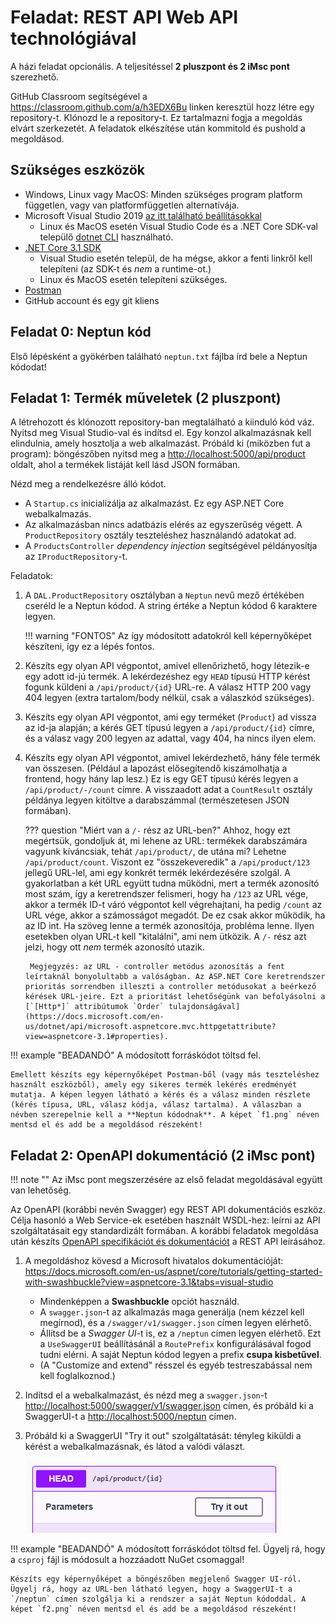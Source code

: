 # Feladat: REST API Web API technológiával

A házi feladat opcionális. A teljesítéssel **2 pluszpont és 2 iMsc pont** szerezhető.

GitHub Classroom segítségével a <https://classroom.github.com/a/h3EDX6Bu> linken keresztül hozz létre egy repository-t. Klónozd le a repository-t. Ez tartalmazni fogja a megoldás elvárt szerkezetét. A feladatok elkészítése után kommitold és pushold a megoldásod.

## Szükséges eszközök

- Windows, Linux vagy MacOS: Minden szükséges program platform független, vagy van platformfüggetlen alternatívája.
- Microsoft Visual Studio 2019 [az itt található beállításokkal](../VisualStudio.md)
    - Linux és MacOS esetén Visual Studio Code és a .NET Core SDK-val települő [dotnet CLI](https://docs.microsoft.com/en-us/dotnet/core/tools/) használható.
- [.NET Core 3.1 SDK](https://dotnet.microsoft.com/download/dotnet-core/3.1)
    - Visual Studio esetén települ, de ha mégse, akkor a fenti linkről kell telepíteni (az SDK-t és _nem_ a runtime-ot.)
    - Linux és MacOS esetén telepíteni szükséges.
- [Postman](https://www.getpostman.com/)
- GitHub account és egy git kliens

## Feladat 0: Neptun kód

Első lépésként a gyökérben található `neptun.txt` fájlba írd bele a Neptun kódodat!

## Feladat 1: Termék műveletek (2 pluszpont)

A létrehozott és klónozott repository-ban megtalálható a kiinduló kód váz. Nyitsd meg Visual Studio-val és indítsd el. Egy konzol alkalmazásnak kell elindulnia, amely hosztolja a web alkalmazást. Próbáld ki (miközben fut a program): böngészőben nyitsd meg a <http://localhost:5000/api/product> oldalt, ahol a termékek listáját kell lásd JSON formában.

Nézd meg a rendelkezésre álló kódot.

- A `Startup.cs` inicializálja az alkalmazást. Ez egy ASP.NET Core webalkalmazás.
- Az alkalmazásban nincs adatbázis elérés az egyszerűség végett. A `ProductRepository` osztály teszteléshez használandó adatokat ad.
- A `ProductsController` _dependency injection_ segítségével példányosítja az `IProductRepository`-t.

Feladatok:

1. A `DAL.ProductRepository` osztályban a `Neptun` nevű mező értékében cseréld le a Neptun kódod. A string értéke a Neptun kódod 6 karaktere legyen.

    !!! warning "FONTOS"
        Az így módosított adatokról kell képernyőképet készíteni, így ez a lépés fontos.

1. Készíts egy olyan API végpontot, amivel ellenőrizhető, hogy létezik-e egy adott id-jú termék. A lekérdezéshez egy `HEAD` típusú HTTP kérést fogunk küldeni a `/api/product/{id}` URL-re. A válasz HTTP 200 vagy 404 legyen (extra tartalom/body nélkül, csak a válaszkód szükséges).

1. Készíts egy olyan API végpontot, ami egy terméket (`Product`) ad vissza az id-ja alapján; a kérés GET típusú legyen a `/api/product/{id}` címre, és a válasz vagy 200 legyen az adattal, vagy 404, ha nincs ilyen elem.

1. Készíts egy olyan API végpontot, amivel lekérdezhető, hány féle termék van összesen. (Például a lapozást elősegítendő kiszámolhatja a frontend, hogy hány lap lesz.) Ez is egy GET típusú kérés legyen a `/api/product/-/count` címre. A visszaadott adat a `CountResult` osztály példánya legyen kitöltve a darabszámmal (természetesen JSON formában).

    ??? question "Miért van a `/-` rész az URL-ben?"
        Ahhoz, hogy ezt megértsük, gondoljuk át, mi lehene az URL: termékek darabszámára vagyunk kíváncsiak, tehát `/api/product/`, de utána mi? Lehetne `/api/product/count`. Viszont ez "összekeveredik" a `/api/product/123` jellegű URL-lel, ami egy konkrét termék lekérdezésére szolgál. A gyakorlatban a két URL együtt tudna működni, mert a termék azonosító most szám, így a keretrendszer felismeri, hogy ha `/123` az URL vége, akkor a termék ID-t váró végpontot kell végrehajtani, ha pedig `/count` az URL vége, akkor a számosságot megadót. De ez csak akkor működik, ha az ID int. Ha szöveg lenne a termék azonosítója, probléma lenne. Ilyen esetekben olyan URL-t kell "kitalálni", ami nem ütközik. A `/-` rész azt jelzi, hogy ott _nem_ termék azonosító utazik.

        Megjegyzés: az URL - controller metódus azonosítás a fent leírtaknál bonyolultabb a valóságban. Az ASP.NET Core keretrendszer prioritás sorrendben illeszti a controller metódusokat a beérkező kérések URL-jeire. Ezt a prioritást lehetőségünk van befolyásolni a [`[Http*]` attribútumok `Order` tulajdonságával](https://docs.microsoft.com/en-us/dotnet/api/microsoft.aspnetcore.mvc.httpgetattribute?view=aspnetcore-3.1#properties).

!!! example "BEADANDÓ"
    A módosított forráskódot töltsd fel.

    Emellett készíts egy képernyőképet Postman-ből (vagy más teszteléshez használt eszközből), amely egy sikeres termék lekérés eredményét mutatja. A képen legyen látható a kérés és a válasz minden részlete (kérés típusa, URL, válasz kódja, válasz tartalma). A válaszban a névben szerepelnie kell a **Neptun kódodnak**. A képet `f1.png` néven mentsd el és add be a megoldásod részeként!

## Feladat 2: OpenAPI dokumentáció (2 iMsc pont)

!!! note ""
    Az iMsc pont megszerzésére az első feladat megoldásával együtt van lehetőség.

Az OpenAPI (korábbi nevén Swagger) egy REST API dokumentációs eszköz. Célja hasonló a Web Service-ek esetében használt WSDL-hez: leírni az API szolgáltatásait egy standardizált formában. A korábbi feladatok megoldása után készíts [OpenAPI specifikációt és dokumentációt](https://docs.microsoft.com/en-us/aspnet/core/tutorials/web-api-help-pages-using-swagger?view=aspnetcore-3.1) a REST API leírásához.

1. A megoldáshoz kövesd a Microsoft hivatalos dokumentációját: <https://docs.microsoft.com/en-us/aspnet/core/tutorials/getting-started-with-swashbuckle?view=aspnetcore-3.1&tabs=visual-studio>

    - Mindenképpen a **Swashbuckle** opciót használd.
    - A `swagger.json`-t az alkalmazás maga generálja (nem kézzel kell megírnod), és a `/swagger/v1/swagger.json` címen legyen elérhető.
    - Állítsd be a _Swagger UI_-t is, ez a `/neptun` címen legyen elérhető. Ezt a `UseSwaggerUI` beállításánál a `RoutePrefix` konfigurálásával fogod tudni elérni. A saját Neptun kódod legyen a prefix **csupa kisbetűvel**.
    - (A "Customize and extend" résszel és egyéb testreszabással nem kell foglalkoznod.)

1. Indítsd el a webalkalmazást, és nézd meg a `swagger.json`-t <http://localhost:5000/swagger/v1/swagger.json> címen, és próbáld ki a SwaggerUI-t a <http://localhost:5000/neptun> címen.

1. Próbáld ki a SwaggerUI "Try it out" szolgáltatását: tényleg kiküldi a kérést a webalkalmazásnak, és látod a valódi választ.

    ![SwaggerUI Try it out](swaggerui-try.png)

!!! example "BEADANDÓ"
    A módosított forráskódot töltsd fel. Ügyelj rá, hogy a `csproj` fájl is módosult a hozzáadott NuGet csomaggal!

    Készíts egy képernyőképet a böngészőben megjelenő Swagger UI-ról. Ügyelj rá, hogy az URL-ben látható legyen, hogy a SwaggerUI-t a `/neptun` címen szolgálja ki a rendszer a saját Neptun kódoddal. A képet `f2.png` néven mentsd el és add be a megoldásod részeként!
